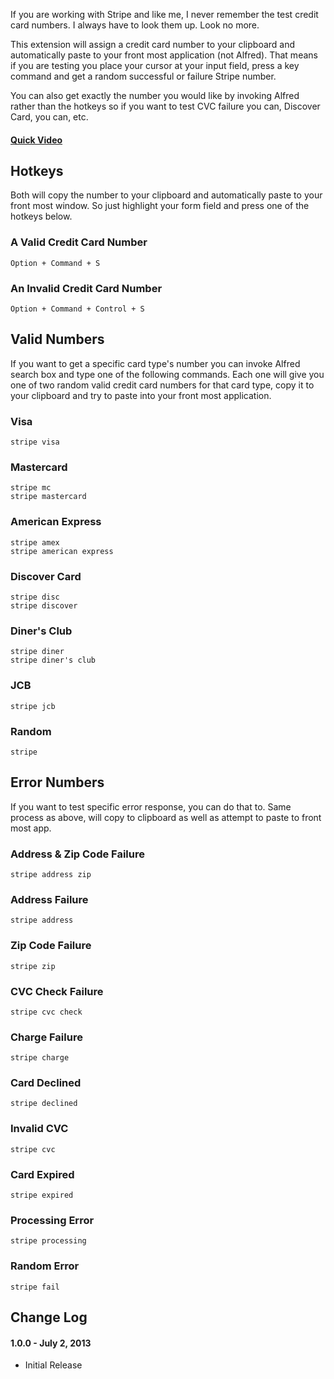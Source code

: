 If you are working with Stripe and like me, I never remember the test credit card numbers. I always have to look them up. Look no more.

This extension will assign a credit card number to your clipboard and automatically paste to your front most application (not Alfred). That means if you are testing you place your cursor at your input field, press a key command and get a random successful or failure Stripe number.

You can also get exactly the number you would like by invoking Alfred rather than the hotkeys so if you want to test CVC failure you can, Discover Card, you can, etc.

#### [Quick Video](http://youtu.be/-wWHEIG-cwU)

## Hotkeys
Both will copy the number to your clipboard and automatically paste to your front most window. So just highlight your form field and press one of the hotkeys below.

### A Valid Credit Card Number
    Option + Command + S

### An Invalid Credit Card Number
    Option + Command + Control + S

## Valid Numbers
If you want to get a specific card type's number you can invoke Alfred search box and type one of the following commands. Each one will give you one of two random valid credit card numbers for that card type, copy it to your clipboard and try to paste into your front most application.

### Visa
    stripe visa

### Mastercard
    stripe mc
    stripe mastercard

### American Express
    stripe amex
    stripe american express

### Discover Card
    stripe disc
    stripe discover

### Diner's Club
    stripe diner
    stripe diner's club

### JCB
    stripe jcb

### Random
    stripe

## Error Numbers
If you want to test specific error response, you can do that to. Same process as above, will copy to clipboard as well as attempt to paste to front most app.

### Address & Zip Code Failure
    stripe address zip

### Address Failure
    stripe address

### Zip Code Failure
    stripe zip

### CVC Check Failure
    stripe cvc check

### Charge Failure
    stripe charge

### Card Declined
    stripe declined

### Invalid CVC
    stripe cvc

### Card Expired
    stripe expired

### Processing Error
    stripe processing

### Random Error
    stripe fail


## Change Log

#### 1.0.0 - July 2, 2013
- Initial Release